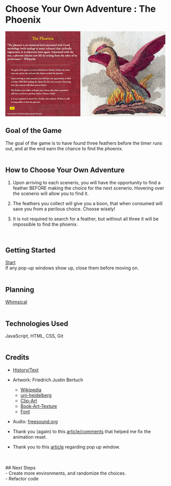 # Choose Your Own Adventure : The Phoenix
![screenshot](images/Game-Screenshot.png)


 ## Goal of the Game
The goal of the game is to have found three feathers before the timer runs out, and at the end earn the chance to find the phoenix.<br>
<br>
 ## How to Choose Your Own Adventure

 1. Upon arriving to each scenerio, you will have the opportunity to find a feather BEFORE making the choice for the next scenerio. Hovering over the scenerio will allow you to find it.<br>

 2. The feathers you collect will give you a boon, that when consumed will save you from a perilous choice. Choose wisely!<br>

 3. It is not required to search for a feather, but without all three it will be impossible to find the phoenix.<br>
<br>

 ## Getting Started<br>
[Start](https://carol-kang-cyoa-the-phoenix.netlify.app/) <br>
If any pop-up windows show up, close them before moving on.<br>
<br>
 ## Planning
[Whimsical](https://whimsical.com/choose-your-own-adventure-the-phoenix-XCFTsaKJM1NAHhjj1KHafo)<br>
<br>
 ## Technologies Used
JavaScript, HTML, CSS, Git<br>
<br>
 ## Credits
- [History/Text](https://en.wikipedia.org/wiki/Phoenix_(mythology))
- Artwork: Friedrich Justin Bertuch
  - [Wikipedia](https://commons.wikimedia.org/wiki/File:Bertuch-fabelwesen.JPG)
  - [uni-heidelberg](https://digi.ub.uni-heidelberg.de/diglit/bertuch1798bd3/0159/image,thumbs#col_thumbs)
  - [Clip-Art](http://clipart-library.com/)
  - [Book-Art-Texture](https://lostandtaken.com/downloads/vintage-book-cover-textures-6/)
  - [Font](https://fonts.google.com/)

- Audio: [freesound.org](https://freesound.org/people/angelkunev/sounds/561287/)
- Thank you (again) to this [article/comments](https://css-tricks.com/restart-css-animation/) that helped me fix the animation reset.
- Thank you to this [article](https://www.quackit.com/javascript/popup_windows.cfm) regarding pop up window.
<br>
<br>
 ## Next Steps<br>
- Create more environments, and randomize the choices.<br>
- Refactor code<br>
